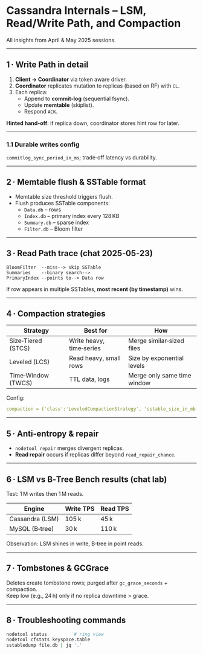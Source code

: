 # Cassandra Internals – LSM, Read/Write Path, and Compaction

All insights from April & May 2025 sessions.

---

## 1 · Write Path in detail

1. **Client → Coordinator** via token aware driver.  
2. **Coordinator** replicates mutation to replicas (based on RF) with `CL`.  
3. Each replica:  
   * Append to **commit‑log** (sequential fsync).  
   * Update **memtable** (skiplist).  
   * Respond `ACK`.

**Hinted hand‑off**: if replica down, coordinator stores hint row for later.

---

### 1.1 Durable writes config
`commitlog_sync_period_in_ms`; trade‑off latency vs durability.

---

## 2 · Memtable flush & SSTable format

* Memtable size threshold triggers flush.  
* Flush produces SSTable components:  
  * `Data.db` – rows  
  * `Index.db` – primary index every 128 KB  
  * `Summary.db` – sparse index  
  * `Filter.db` – Bloom filter

---

## 3 · Read Path trace (chat 2025‑05‑23)

```plaintext
BloomFilter  --miss--> skip SSTable
Summaries    --binary search-->
PrimaryIndex --points to--> Data row
```

If row appears in multiple SSTables, **most recent (by timestamp)** wins.

---

## 4 · Compaction strategies

| Strategy | Best for | How |
|----------|----------|-----|
| Size‑Tiered (STCS) | Write heavy, time‑series | Merge similar‑sized files |
| Leveled (LCS) | Read heavy, small rows | Size by exponential levels |
| Time‑Window (TWCS) | TTL data, logs | Merge only same time window |

Config:
```yaml
compaction = {'class':'LeveledCompactionStrategy', 'sstable_size_in_mb':160}
```

---

## 5 · Anti‑entropy & repair

* `nodetool repair` merges divergent replicas.  
* **Read repair** occurs if replicas differ beyond `read_repair_chance`.

---

## 6 · LSM vs B‑Tree Bench results (chat lab)

Test: 1 M writes then 1 M reads.

| Engine | Write TPS | Read TPS |
|--------|-----------|----------|
| Cassandra (LSM) | 105 k | 45 k |
| MySQL (B‑tree)  | 30 k  | 110 k |

Observation: LSM shines in write, B‑tree in point reads.

---

## 7 · Tombstones & GCGrace

Deletes create tombstone rows; purged after `gc_grace_seconds` + compaction.  
Keep low (e.g., 24 h) only if no replica downtime > grace.

---

## 8 · Troubleshooting commands

```bash
nodetool status          # ring view
nodetool cfstats keyspace.table
sstabledump file.db | jq '.'
```

